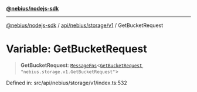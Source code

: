 [**@nebius/nodejs-sdk**](../../../../../README.md)

***

[@nebius/nodejs-sdk](../../../../../README.md) / [api/nebius/storage/v1](../README.md) / GetBucketRequest

# Variable: GetBucketRequest

> **GetBucketRequest**: [`MessageFns`](../../../../../runtime/protos/core/interfaces/MessageFns.md)\<[`GetBucketRequest`](../interfaces/GetBucketRequest.md), `"nebius.storage.v1.GetBucketRequest"`\>

Defined in: src/api/nebius/storage/v1/index.ts:532
